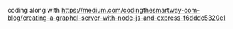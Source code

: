 coding along with https://medium.com/codingthesmartway-com-blog/creating-a-graphql-server-with-node-js-and-express-f6dddc5320e1
